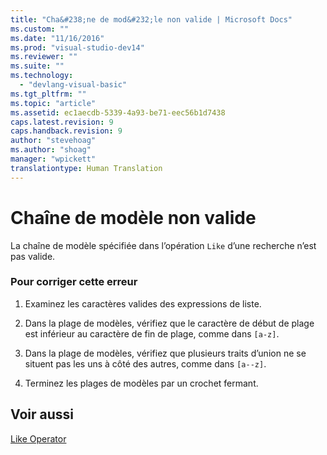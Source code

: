 ```yaml
---
title: "Cha&#238;ne de mod&#232;le non valide | Microsoft Docs"
ms.custom: ""
ms.date: "11/16/2016"
ms.prod: "visual-studio-dev14"
ms.reviewer: ""
ms.suite: ""
ms.technology: 
  - "devlang-visual-basic"
ms.tgt_pltfrm: ""
ms.topic: "article"
ms.assetid: ec1aecdb-5339-4a93-be71-eec56b1d7438
caps.latest.revision: 9
caps.handback.revision: 9
author: "stevehoag"
ms.author: "shoag"
manager: "wpickett"
translationtype: Human Translation
---
```

# Cha&#238;ne de mod&#232;le non valide
La chaîne de modèle spécifiée dans l’opération `Like` d’une recherche n’est pas valide.  
  
### Pour corriger cette erreur  
  
1.  Examinez les caractères valides des expressions de liste.  
  
2.  Dans la plage de modèles, vérifiez que le caractère de début de plage est inférieur au caractère de fin de plage, comme dans `[a-z]`.  
  
3.  Dans la plage de modèles, vérifiez que plusieurs traits d’union ne se situent pas les uns à côté des autres, comme dans `[a--z]`.  
  
4.  Terminez les plages de modèles par un crochet fermant.  
  
## Voir aussi  
 [Like Operator](../../visual-basic/language-reference/operators/like-operator.md)